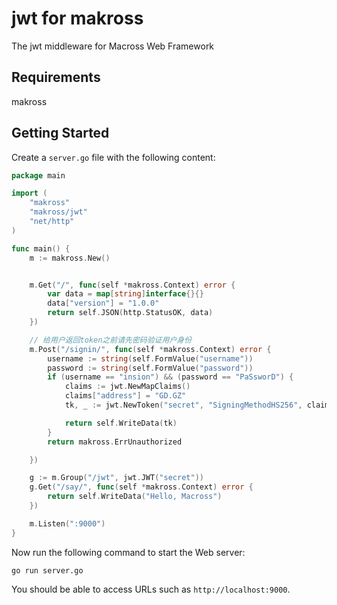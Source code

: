 # jwt for makross

The jwt middleware for Macross Web Framework

## Requirements

makross


## Getting Started

Create a `server.go` file with the following content:

```go
package main

import (
	"makross"
	"makross/jwt"
	"net/http"
)

func main() {
	m := makross.New()


	m.Get("/", func(self *makross.Context) error {
		var data = map[string]interface{}{}
		data["version"] = "1.0.0"
		return self.JSON(http.StatusOK, data)
	})

	// 给用户返回token之前请先密码验证用户身份
	m.Post("/signin/", func(self *makross.Context) error {
		username := string(self.FormValue("username"))
		password := string(self.FormValue("password"))
		if (username == "insion") && (password == "PaSsworD") {
			claims := jwt.NewMapClaims()
			claims["address"] = "GD.GZ"
			tk, _ := jwt.NewToken("secret", "SigningMethodHS256", claims)

			return self.WriteData(tk)
		}
		return makross.ErrUnauthorized

	})

	g := m.Group("/jwt", jwt.JWT("secret"))
	g.Get("/say/", func(self *makross.Context) error {
		return self.WriteData("Hello, Macross")
	})

	m.Listen(":9000")
}

```

Now run the following command to start the Web server:

```
go run server.go
```

You should be able to access URLs such as `http://localhost:9000`.



